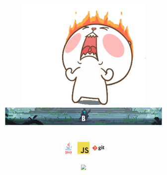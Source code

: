 <div id="header" align="center">
   <img src="https://github.com/pooperdoop/pooperdoop/blob/main/angry-screaming.gif" width="400"/>
</div>






<div align="center">

  <img src="https://github.com/pooperdoop/pooperdoop/blob/main/background-2-ezgif.com-crop.gif" width="800"/>

</div>

<br>
<br>
<br>


<div align="center">
  <img src="https://github.com/devicons/devicon/blob/master/icons/java/java-original-wordmark.svg" title="Java" alt="Java" width="40" height="40"/>&nbsp;
  <img src="https://github.com/devicons/devicon/blob/master/icons/javascript/javascript-original.svg" title="JavaScript" alt="JavaScript" width="40" height="40"/>&nbsp; 
  <img src="https://github.com/devicons/devicon/blob/master/icons/git/git-original-wordmark.svg" title="Git" **alt="Git" width="40" height="40"/>
</div>

<br>
<div align="center">

  ![](https://komarev.com/ghpvc/?username=pooperdoop&&color=033E3E&style=flat-square&abbreviated=true)
  


</div>
